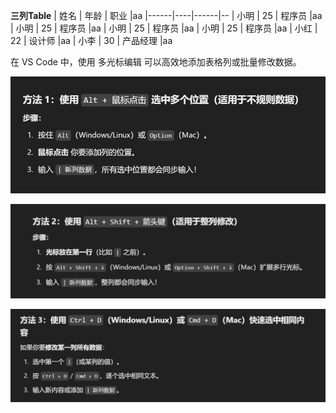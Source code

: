 **三列Table**
| 姓名  | 年龄 | 职业  |aa
|------|----|------|--
| 小明  | 25 | 程序员 |aa
| 小明  | 25 | 程序员 |aa
| 小明  | 25 | 程序员 |aa
| 小明  | 25 | 程序员 |aa
| 小红  | 22 | 设计师 |aa
| 小李  | 30 | 产品经理 |aa


在 VS Code 中，使用 多光标编辑 可以高效地添加表格列或批量修改数据。

![alt text](Images/image.png)

![alt text](Images/image-1.png)

![alt text](Images/image-2.png)